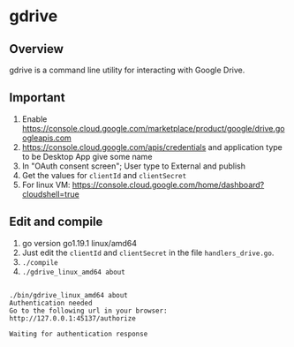 gdrive
======


## Overview
gdrive is a command line utility for interacting with Google Drive.

## Important

1. Enable https://console.cloud.google.com/marketplace/product/google/drive.googleapis.com
2. https://console.cloud.google.com/apis/credentials and application type to be Desktop App give some name
3. In "OAuth consent screen"; User type to External and publish
4. Get the values for `clientId` and `clientSecret`
5. For linux VM: https://console.cloud.google.com/home/dashboard?cloudshell=true

## Edit and compile

1. go version go1.19.1 linux/amd64
2. Just edit the `clientId` and `clientSecret` in the file `handlers_drive.go`.
3. `./compile`
4. `./gdrive_linux_amd64 about`

```

./bin/gdrive_linux_amd64 about
Authentication needed
Go to the following url in your browser:
http://127.0.0.1:45137/authorize

Waiting for authentication response
```
